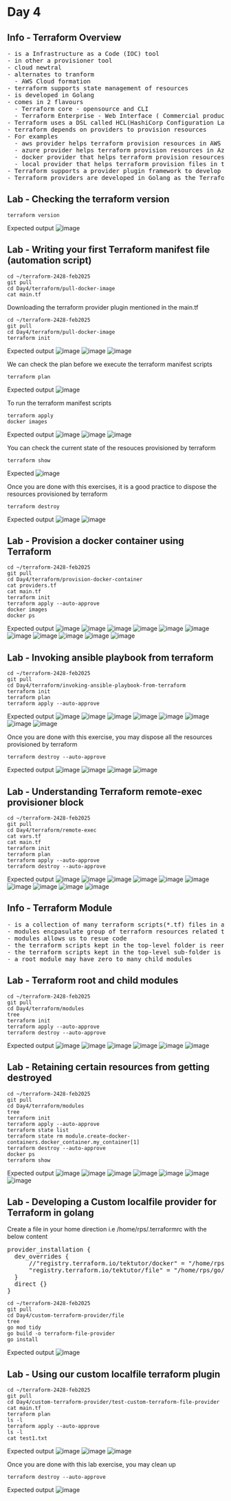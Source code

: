 # Day 4

## Info - Terraform Overview
<pre>
- is a Infrastructure as a Code (IOC) tool
- in other a provisioner tool
- cloud newtral
- alternates to tranform
  - AWS Cloud formation
- terraform supports state management of resources 
- is developed in Golang
- comes in 2 flavours
  - Terraform core - opensource and CLI
  - Terraform Enterprise - Web Interface ( Commercial product from HashiCorp )
- Terraform uses a DSL called HCL(HashiCorp Configuration Language ) for writing automation scripts
- terraform depends on providers to provision resources
- For examples
  - aws provider helps terraform provision resources in AWS cloud
  - azure provider helps terraform provision resources in Azure cloud
  - docker provider that helps terraform provision resources like image, container, network, etc
  - local provider that helps terraform provision files in the local machine
- Terraform supports a provider plugin framework to develop custom terraform providers
- Terraform providers are developed in Golang as the Terraform Provider Plugin Framework is natively written in Golang
</pre>

## Lab - Checking the terraform version
```
terraform version
```

Expected output
![image](https://github.com/user-attachments/assets/a96b8bb3-88df-4b57-9549-03cec717d9b5)

## Lab - Writing your first Terraform manifest file (automation script)
```
cd ~/terraform-2428-feb2025
git pull
cd Day4/terraform/pull-docker-image
cat main.tf
```

Downloading the terraform provider plugin mentioned in the main.tf
```
cd ~/terraform-2428-feb2025
git pull
cd Day4/terraform/pull-docker-image
terraform init
```

Expected output
![image](https://github.com/user-attachments/assets/fee26516-4183-4eaa-9782-22d0e58317d9)
![image](https://github.com/user-attachments/assets/f44b2072-3f2d-472a-a526-4882f8feba58)
![image](https://github.com/user-attachments/assets/11a0000e-58ed-4078-aeb8-27b122ea5931)


We can check the plan before we execute the terraform manifest scripts
```
terraform plan
```

Expected output
![image](https://github.com/user-attachments/assets/5a6e87c8-6346-442a-94d5-3574c379b1fa)


To run the terraform manifest scripts
```
terraform apply
docker images
```

Expected output
![image](https://github.com/user-attachments/assets/101fdd28-19e4-4239-b6a8-4ed9c0862a0a)
![image](https://github.com/user-attachments/assets/59d19833-f109-4aa0-bd31-839598899c89)
![image](https://github.com/user-attachments/assets/dac4f04a-3a21-4322-b08e-f139192a7518)


You can check the current state of the resouces provisioned by terraform
```
terraform show
```
Expected
![image](https://github.com/user-attachments/assets/bb1b143e-c74c-42e5-b57e-1bb63db928e1)

Once you are done with this exercises, it is a good practice to dispose the resources provisioned by terraform
```
terraform destroy
```

Expected output
![image](https://github.com/user-attachments/assets/6bf939b4-035a-4480-832a-8fd71f21e89e)
![image](https://github.com/user-attachments/assets/ed403027-128e-447b-961d-4e073a19a568)

## Lab - Provision a docker container using Terraform
```
cd ~/terraform-2428-feb2025
git pull
cd Day4/terraform/provision-docker-container
cat providers.tf
cat main.tf
terraform init
terraform apply --auto-approve
docker images
docker ps
```

Expected output
![image](https://github.com/user-attachments/assets/006f4feb-54c1-41e3-9650-971c805f456f)
![image](https://github.com/user-attachments/assets/8fcec5ce-6754-45d2-82e3-e6ab344a6697)
![image](https://github.com/user-attachments/assets/76b6f670-34ab-433e-ad00-49ab2430c073)
![image](https://github.com/user-attachments/assets/5e9f8bb1-f816-43a0-b359-af2d8d90df40)
![image](https://github.com/user-attachments/assets/1655e04c-36bd-48ea-a58a-06f1e1acfb6b)
![image](https://github.com/user-attachments/assets/1e4595e7-621b-43fe-a227-a6257e625391)
![image](https://github.com/user-attachments/assets/316354e9-66bd-4dbe-9c10-8760f9823e8d)
![image](https://github.com/user-attachments/assets/831830b0-8b6e-419e-a2be-b8dc0f8bb7d9)
![image](https://github.com/user-attachments/assets/d9e4cd11-eacb-40c1-99f2-5ca536c4eee0)
![image](https://github.com/user-attachments/assets/8b49af6c-3c2b-4fac-91b7-9480901511e4)
![image](https://github.com/user-attachments/assets/2795ce5e-bed4-4403-9f0c-742a65124964)

## Lab - Invoking ansible playbook from terraform 
```
cd ~/terraform-2428-feb2025
git pull
cd Day4/terraform/invoking-ansible-playbook-from-terraform
terraform init
terraform plan
terraform apply --auto-approve
```

Expected output
![image](https://github.com/user-attachments/assets/b750112a-8964-4a53-b1da-056884e6f7dc)
![image](https://github.com/user-attachments/assets/49188ed8-351e-44b6-9ecd-1a4b37603d17)
![image](https://github.com/user-attachments/assets/02f7630a-1471-458f-a508-93abaf518ea9)
![image](https://github.com/user-attachments/assets/1db05416-7aa3-484b-a495-353dfc6a75fc)
![image](https://github.com/user-attachments/assets/88b1b73d-d411-4a28-b629-10bc3146daf3)
![image](https://github.com/user-attachments/assets/301c5294-7774-4bbb-8ddb-12adbdb609d8)
![image](https://github.com/user-attachments/assets/83ae0e58-0363-4e96-8d04-4bd2e11ea85b)
![image](https://github.com/user-attachments/assets/b9dc63ef-e424-4c87-905a-859659448c77)

Once you are done with this exercise, you may dispose all the resources provisioned by terraform
```
terraform destroy --auto-approve
```

Expected output
![image](https://github.com/user-attachments/assets/d8ab9783-c89d-4817-97c8-39d5e3ebc803)
![image](https://github.com/user-attachments/assets/50f27285-495c-4582-89bc-c4522855107f)
![image](https://github.com/user-attachments/assets/6f8929b3-a0d3-4df6-817a-b4bc920e2be1)
![image](https://github.com/user-attachments/assets/36bf19be-1aee-4137-9ba2-cd01089164e7)

## Lab - Understanding Terraform remote-exec provisioner block
```
cd ~/terraform-2428-feb2025
git pull
cd Day4/terraform/remote-exec
cat vars.tf
cat main.tf
terraform init
terraform plan
terraform apply --auto-approve
terraform destroy --auto-approve
```

Expected output
![image](https://github.com/user-attachments/assets/ac72fc80-cf79-4d45-8ed6-1eb33d4236c0)
![image](https://github.com/user-attachments/assets/8f966a83-17f9-4f53-a24f-5389a2de79b1)
![image](https://github.com/user-attachments/assets/ce3a3573-a745-4457-bda0-bd53d34d21e3)
![image](https://github.com/user-attachments/assets/3f4c0983-48a6-40e2-9564-fb511b66cf27)
![image](https://github.com/user-attachments/assets/70ed7c7b-d71d-471f-8d68-192a406e6cf5)
![image](https://github.com/user-attachments/assets/3cb51b07-0cfa-43e0-a6fa-577e810b464e)
![image](https://github.com/user-attachments/assets/68aca640-00cd-43e4-a279-4d58d67b68cb)
![image](https://github.com/user-attachments/assets/a54d2fad-72b6-4616-a7ff-81df574c0d40)
![image](https://github.com/user-attachments/assets/c08d816d-d981-4b59-99e3-79b5c3317e34)
![image](https://github.com/user-attachments/assets/59ba84de-016e-4f87-83cb-6baf41e0cf0c)

## Info - Terraform Module
<pre>
- is a collection of many terraform scripts(*.tf) files in a dedicated folder
- modules encpasulate group of terraform resources related to a single infrastructure/task
- modules allows us to resue code
- the terraform scripts kept in the top-level folder is reerred as root module
- the terraform scripts kept in the top-level sub-folder is referred as child module
- a root module may have zero to many child modules
</pre>

## Lab - Terraform root and child modules
```
cd ~/terraform-2428-feb2025
git pull
cd Day4/terraform/modules
tree
terraform init
terraform apply --auto-approve
terraform destroy --auto-approve
```

Expected output
![image](https://github.com/user-attachments/assets/2f3b7f67-db4d-4523-bb20-230300287190)
![image](https://github.com/user-attachments/assets/12b13d4f-3096-4fe6-bc44-b403c8ef7c8f)
![image](https://github.com/user-attachments/assets/0096cac0-dd61-45ed-905a-20f1c1aef7f6)
![image](https://github.com/user-attachments/assets/c60bdaf0-ac6f-4a60-ac23-70a532f3e22e)
![image](https://github.com/user-attachments/assets/89fdc35b-d2a9-47c3-bba1-64b566d57a89)
![image](https://github.com/user-attachments/assets/981adb40-7515-4f19-9233-54c354c70208)

## Lab - Retaining certain resources from getting destroyed
```
cd ~/terraform-2428-feb2025
git pull
cd Day4/terraform/modules
tree
terraform init
terraform apply --auto-approve
terraform state list
terraform state rm module.create-docker-containers.docker_container.my_container[1]
terraform destroy --auto-approve
docker ps
terraform show
```

Expected output
![image](https://github.com/user-attachments/assets/630de956-cc4e-4f4c-93cc-1c431577762e)
![image](https://github.com/user-attachments/assets/306dd1e5-bcba-4c82-b4c9-429d8a163b59)
![image](https://github.com/user-attachments/assets/3153e803-303a-4ed1-b8aa-37dca323b35e)
![image](https://github.com/user-attachments/assets/7c9fd328-1e62-4d75-af7a-be5c2a2b2e77)
![image](https://github.com/user-attachments/assets/c65631f4-5449-49b4-a9a0-8132774ff743)
![image](https://github.com/user-attachments/assets/05ba4630-1918-48fa-99f7-074e6db12733)
![image](https://github.com/user-attachments/assets/c6193009-02dc-4150-9140-28cf6830d0e2)


## Lab - Developing a Custom localfile provider for Terraform in golang
Create a file in your home direction i.e /home/rps/.terraformrc with the below content
<pre>
provider_installation {
  dev_overrides {
      //"registry.terraform.io/tektutor/docker" = "/home/rps/go/bin"
      "registry.terraform.io/tektutor/file" = "/home/rps/go/bin"
  }
  direct {}
}  
</pre>

```
cd ~/terraform-2428-feb2025
git pull
cd Day4/custom-terraform-provider/file
tree
go mod tidy
go build -o terraform-file-provider
go install
```

Expected output
![image](https://github.com/user-attachments/assets/a65fdcfc-ad5b-4563-aa00-c34b11ec86a3)

## Lab - Using our custom localfile terraform plugin
```
cd ~/terraform-2428-feb2025
git pull
cd Day4/custom-terraform-provider/test-custom-terraform-file-provider
cat main.tf
terraform plan
ls -l
terraform apply --auto-approve
ls -l
cat test1.txt
```
Expected output
![image](https://github.com/user-attachments/assets/24f056d2-c75a-45aa-8ef4-54ba87c712c4)
![image](https://github.com/user-attachments/assets/4feb3d1f-af4a-416d-8977-852ecc9a3240)
![image](https://github.com/user-attachments/assets/a9aeca62-e769-4bd1-b867-41aebe817640)

Once you are done with this lab exercise, you may clean up
```
terraform destroy --auto-approve
```

Expected output
![image](https://github.com/user-attachments/assets/80142726-fcfd-4cba-b110-2e27cab619bc)

